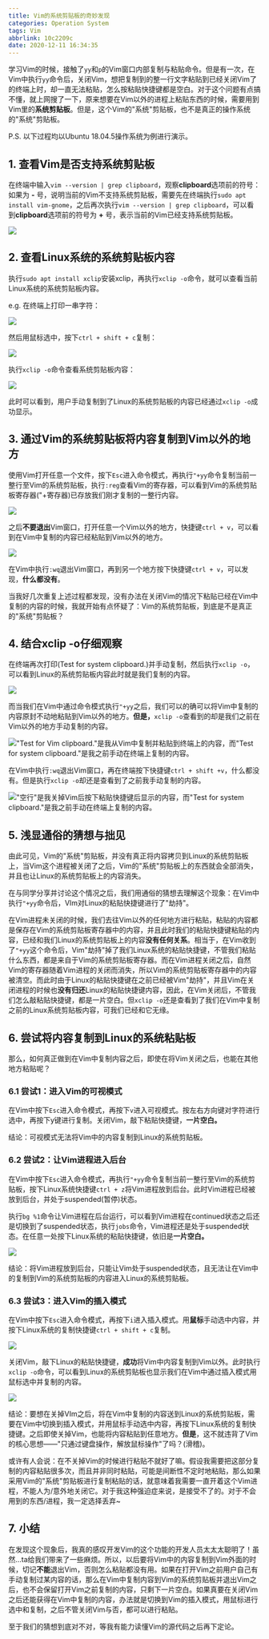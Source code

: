 ```yaml
---
title: Vim的系统剪贴板的奇妙发现
categories: Operation System
tags: Vim
abbrlink: 10c2209c
date: 2020-12-11 16:34:35
---
```


学习Vim的时候，接触了```yy```和```p```的Vim窗口内部复制与粘贴命令。但是有一次，在Vim中执行```yy```命令后，关闭Vim，想把复制到的整一行文字粘贴到已经关闭Vim了的终端上时，却一直无法粘贴，怎么按粘贴快捷键都是空白。对于这个问题有点搞不懂，就上网搜了一下，原来想要在Vim以外的进程上粘贴东西的时候，需要用到Vim里的**系统剪贴板**。但是，这个Vim的"系统"剪贴板，也不是真正的操作系统的"系统"剪贴板。

<!--more-->

P.S. 以下过程均以Ubuntu 18.04.5操作系统为例进行演示。

## 1. 查看Vim是否支持系统剪贴板

在终端中输入```vim --version | grep clipboard```，观察**clipboard**选项前的符号：如果为 **-** 号，说明当前的Vim不支持系统剪贴板，需要先在终端执行```sudo apt install vim-gnome```，之后再次执行```vim --version | grep clipboard```，可以看到**clipboard**选项前的符号为 **+** 号，表示当前的Vim已经支持系统剪贴板。

![](/images/Vim的系统剪贴板的奇妙发现/Vim开启Clipboard.png)

## 2. 查看Linux系统的系统剪贴板内容

执行```sudo apt install xclip```安装xclip，再执行```xclip -o```命令，就可以查看当前Linux系统的系统剪贴板内容。

e.g. 在终端上打印一串字符：

![](/images/Vim的系统剪贴板的奇妙发现/终端打印内容.png)

然后用鼠标选中，按下```ctrl + shift + c```复制：

![](/images/Vim的系统剪贴板的奇妙发现/终端复制内容.png)

执行```xclip -o```命令查看系统剪贴板内容：

![](/images/Vim的系统剪贴板的奇妙发现/查看系统剪贴板.png)

此时可以看到，用户手动复制到了Linux的系统剪贴板的内容已经通过```xclip -o```成功显示。

## 3. 通过Vim的系统剪贴板将内容复制到Vim以外的地方

使用Vim打开任意一个文件，按下```Esc```进入命令模式，再执行```"+yy```命令复制当前一整行至Vim的系统剪贴板，执行```:reg```查看Vim的寄存器，可以看到Vim的系统剪贴板寄存器("+寄存器)已存放我们刚才复制的一整行内容。

![](/images/Vim的系统剪贴板的奇妙发现/Vim系统剪贴板寄存器.png)

之后**不要退出**Vim窗口，打开任意一个Vim以外的地方，快捷键``` ctrl + v ```，可以看到在Vim中复制的内容已经粘贴到Vim以外的地方。

![](/images/Vim的系统剪贴板的奇妙发现/复制到Vim以外.png)

在Vim中执行```:wq```退出Vim窗口，再到另一个地方按下快捷键```ctrl + v```，可以发现，**什么都没有**。

当我好几次重复上述过程都发现，没有办法在关闭Vim的情况下粘贴已经在Vim中复制的内容的时候，我就开始有点怀疑了：Vim的系统剪贴板，到底是不是真正的"系统"剪贴板？

## 4. 结合xclip -o仔细观察

在终端再次打印(Test for system clipboard.)并手动复制，然后执行```xclip -o```，可以看到Linux的系统剪贴板内容此时就是我们复制的内容。

![](/images/Vim的系统剪贴板的奇妙发现/再次xclip.png)

而当我们在Vim中通过命令模式执行```"+yy```之后，我们可以的确可以将Vim中复制的内容原封不动地粘贴到Vim以外的地方。**但是，**```xclip -o```查看到的却是我们之前在Vim以外的地方手动复制的内容。

!["Test for Vim clipboard."是我从Vim中复制并粘贴到终端上的内容，而"Test for system clipboard."是我之前手动在终端上复制的内容。](/images/Vim的系统剪贴板的奇妙发现/两次对比.png)

在Vim中执行```:wq```退出Vim窗口，再在终端按下快捷键```ctrl + shift +v```，什么都没有。但是执行```xclip -o```却还是查看到了之前我手动复制的内容。

!["空行"是我关掉Vim后按下粘贴快捷键后显示的内容，而"Test for system clipboard."是我之前手动在终端上复制的内容。](/images/Vim的系统剪贴板的奇妙发现/xclip看到之前.png)

## 5. 浅显通俗的猜想与拙见

由此可见，Vim的"系统"剪贴板，并没有真正将内容拷贝到Linux的系统剪贴板上，当Vim这个进程被关闭了之后，Vim的"系统"剪贴板上的东西就会全部消失，并且也让Linux的系统剪贴板上的内容消失。

在与同学分享并讨论这个情况之后，我们用通俗的猜想去理解这个现象：在Vim中执行```"+yy```命令后，VIm对Linux的粘贴快捷键进行了"劫持"。

在Vim进程未关闭的时候，我们去往Vim以外的任何地方进行粘贴，粘贴的内容都是保存在Vim的系统剪贴板寄存器中的内容，并且此时我们的粘贴快捷键粘贴的内容，已经和我们Linux的系统剪贴板上的内容**没有任何关系**。相当于，在Vim收到了```"+yy```这个命令后，Vim"劫持"掉了我们Linux系统的粘贴快捷键，不管我们粘贴什么东西，都是来自于Vim的系统剪贴板寄存器。而在Vim进程关闭之后，自然Vim的寄存器随着Vim进程的关闭而消失，所以Vim的系统剪贴板寄存器中的内容被清空。而此时由于Linux的粘贴快捷键在之前已经被Vim"劫持"，并且Vim在关闭进程的时候也**没有归还**Linux的粘贴快捷键内容，因此，在Vim关闭后，不管我们怎么敲粘贴快捷键，都是一片空白。但```xclip -o```还是查看到了我们在Vim中复制之前的Linux系统剪贴板内容，可我们已经和它无缘。

## 6. 尝试将内容复制到Linux的系统粘贴板

那么，如何真正做到在Vim中复制内容之后，即使在将Vim关闭之后，也能在其他地方粘贴呢？

### 6.1 尝试1：进入Vim的可视模式

在Vim中按下```Esc```进入命令模式，再按下```v```进入可视模式。按左右方向键对字符进行选中，再按下y键进行复制。关闭Vim，敲下粘贴快捷键，**一片空白。**

结论：可视模式无法将Vim中的内容复制到Linux的系统剪贴板。

### 6.2 尝试2：让Vim进程进入后台

在Vim中按下```Esc```进入命令模式，再执行```"+yy```命令复制当前一整行至Vim的系统剪贴板，按下Linux系统快捷键```ctrl + z```将Vim进程放到后台。此时Vim进程已经被放到后台，并处于suspended(暂停)状态。

执行```bg %1```命令让Vim进程在后台运行，可以看到Vim进程在continued状态之后还是切换到了suspended状态，执行```jobs```命令，Vim进程还是处于suspended状态。在任意一处按下Linux系统的粘贴快捷键，依旧是**一片空白。**

![](/images/Vim的系统剪贴板的奇妙发现/将Vim放到后台bg.png)

结论：将Vim进程放到后台，只能让Vim处于suspended状态，且无法让在Vim中的复制到Vim的系统剪贴板的内容进入Linux的系统剪贴板。

### 6.3 尝试3：进入Vim的插入模式

在Vim中按下```Esc```进入命令模式，再按下```i```进入插入模式。用**鼠标**手动选中内容，并按下Linux系统的复制快捷键```ctrl + shift + c```复制。

![](/images/Vim的系统剪贴板的奇妙发现/插入模式手动复制.png)

关闭Vim，敲下Linux的粘贴快捷键，**成功**将Vim中内容复制到Vim以外。此时执行```xclip -o```命令，可以看到Linux的系统剪贴板也显示我们在Vim中通过插入模式用鼠标选中并复制的内容。

![](/images/Vim的系统剪贴板的奇妙发现/插入模式手动复制-关掉后粘贴.png)

结论：要想在关掉VIm之后，将在Vim中复制的内容送到Linux的系统剪贴板，需要在Vim中切换到插入模式，并用鼠标手动选中内容，再按下Linux系统的复制快捷键。之后即使关掉Vim，也能将内容粘贴到任意地方。**但是**，这不就违背了Vim的核心思想——"只通过键盘操作，解放鼠标操作"了吗？(滑稽)。

或许有人会说：在不关掉Vim的时候进行粘贴不就好了嘛。假设我需要把这部分复制的内容粘贴很多次，而且并非同时粘贴，可能是间断性不定时地粘贴，那么如果采用Vim的"系统"剪贴板进行复制粘贴的话，就意味着我需要一直开着这个Vim进程，不能人为/意外地关闭它。对于我这种强迫症来说，是接受不了的。对于不会用到的东西/进程，我一定选择丢弃~

## 7. 小结

在发现这个现象后，我真的感叹开发Vim的这个功能的开发人员太太太聪明了！虽然...ta给我们带来了一些麻烦。所以，以后要将Vim中的内容复制到Vim外面的时候，切记**不能**退出Vim，否则怎么粘贴都没有用。如果在打开Vim之前用户自己有手动复制过某内容的话，那么在Vim中复制内容到Vim的系统剪贴板并退出Vim之后，也不会保留打开Vim之前复制的内容，只剩下一片空白。如果真要在关闭Vim之后还能获得在Vim中复制的内容，办法就是切换到Vim的插入模式，用鼠标进行选中和复制，之后不管关闭Vim与否，都可以进行粘贴。

至于我们的猜想到底对不对，等我有能力读懂Vim的源代码之后再下定论。